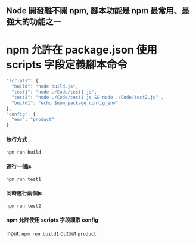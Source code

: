 ## Node 開發離不開 npm, 腳本功能是 npm 最常用、最強大的功能之一

# npm 允許在 package.json 使用 scripts 字段定義腳本命令
```javascript
"scripts": {
  "build": "node build.js",
  "test1": "node ./Code/test1.js",
  "test2": "node ./Code/test1.js && node ./Code/test2.js" ,
  "build1": "echo $npm_package_config_env"
},
"config": {
  "env": "product"
}
```

#### 執行方式
`npm run build`

#### 運行一個js
`npm run test1`

#### 同時運行兩個js
 `npm run test2`

#### npm 允許使用 scripts 字段讀取 config
 input:  `npm run build1`
 output  `product`
